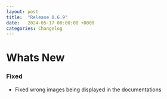 ```yaml
---
layout: post
title:  "Release 0.6.9"
date:   2024-05-17 00:00:00 +0000
categories: Changelog
---
```


# Whats New

### Fixed

- Fixed wrong images being displayed in the documentations
